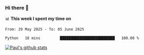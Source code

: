 ### Hi there 👋

📊 **This week I spent my time on**
<!--START_SECTION:waka-->

```txt
From: 29 May 2025 - To: 05 June 2025

Python   18 mins         █████████████████████████   100.00 %
```

<!--END_SECTION:waka-->


[![Paul's github stats](https://github-readme-stats.vercel.app/api?username=mickeyouyou&theme=dracula&show_icons=true)](https://github.com/anuraghazra/github-readme-stats)
